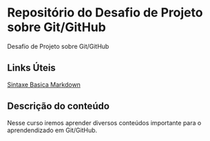 # Repositório do Desafio de Projeto sobre Git/GitHub 
Desafio de Projeto sobre Git/GitHub

## Links Úteis
[Sintaxe Basica Markdown](https://www.markdownguide.org/basic-syntax/)

## Descrição do conteúdo
Nesse curso iremos aprender diversos conteúdos importante para o aprendendizado em Git/GitHub.
